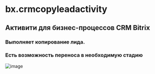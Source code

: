 # bx.crmcopyleadactivity
## Активити для бизнес-процессов CRM Bitrix

### Выполняет копирование лида. 
### Есть возможность переноса в необходимую стадию

![image](https://github.com/user-attachments/assets/4594e7af-25b6-483f-9231-0457395854f2)
